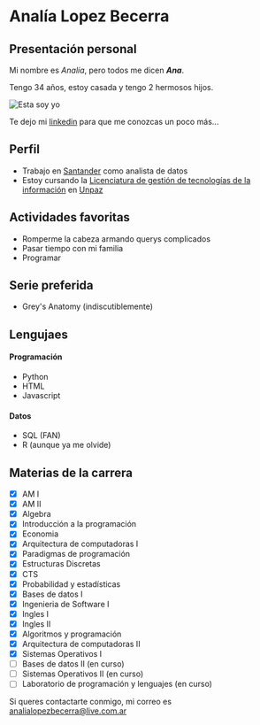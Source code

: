 # Analía Lopez Becerra
## Presentación personal
Mi nombre es *_Analía_*, pero todos me dicen ***_Ana_***. 

Tengo 34 años, estoy casada y tengo 2 hermosos hijos.

![Esta soy yo](https://github.com/analopbec/presentacion/blob/main/img/foto.jpg.jpeg)

Te dejo mi [linkedin](https://www.linkedin.com/in/analialopezbecerra/) para que me conozcas un poco más...



## Perfil
* Trabajo en [Santander](https://www.santander.com.a) como analista de datos 
* Estoy cursando la [Licenciatura de gestión de tecnologías de la información](https://www.unpaz.edu.ar/gestiontecnologias) en [Unpaz](https://www.unpaz.edu.ar)


 
## Actividades favoritas
* Romperme la cabeza armando querys complicados
* Pasar tiempo con mi familia
* Programar



## Serie preferida
* Grey's Anatomy (indiscutiblemente)



## Lengujaes
  #### Programación
  * Python
  * HTML
  * Javascript
  #### Datos
  * SQL (FAN)
  * R (aunque ya me olvide)



## Materias de la carrera
- [X] AM I
- [X] AM II
- [X] Algebra
- [X] Introducción a la programación
- [X] Economia
- [x] Arquitectura de computadoras I
- [x] Paradigmas de programación
- [x] Estructuras Discretas
- [x] CTS
- [x] Probabilidad y estadísticas
- [x] Bases de datos I
- [x] Ingenieria de Software I
- [x] Ingles I
- [x] Ingles II
- [x] Algoritmos y programación
- [x] Arquitectura de computadoras II
- [x] Sistemas Operativos I
- [ ] Bases de datos II (en curso)
- [ ] Sistemas Operativos II (en curso)
- [ ] Laboratorio de programación y lenguajes (en curso)

Si queres contactarte conmigo, mi correo es [analialopezbecerra@live.com.ar](mailto:analialopezbecerra@live.com.ar)

